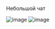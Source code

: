 Небольшой чат

![image](https://github.com/user-attachments/assets/b8d19885-b633-490a-ba24-d4fc6f98c754)
![image](https://github.com/user-attachments/assets/e87de125-7c7b-4f51-bfbf-1c96bfee0de7)
